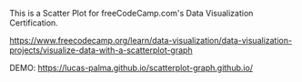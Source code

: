 This is a Scatter Plot for freeCodeCamp.com's Data Visualization Certification.

https://www.freecodecamp.org/learn/data-visualization/data-visualization-projects/visualize-data-with-a-scatterplot-graph

DEMO: https://lucas-palma.github.io/scatterplot-graph.github.io/


